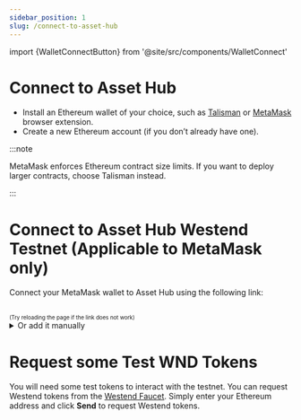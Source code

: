 ```yaml
---
sidebar_position: 1
slug: /connect-to-asset-hub
---
```


import {WalletConnectButton} from '@site/src/components/WalletConnect'

# Connect to Asset Hub

- Install an Ethereum wallet of your choice, such as [Talisman] or [MetaMask] browser extension.
- Create a new Ethereum account (if you don’t already have one).

:::note

MetaMask enforces Ethereum contract size limits. If you want to deploy larger contracts, choose Talisman instead.

:::

# Connect to Asset Hub Westend Testnet (Applicable to MetaMask only)

Connect your MetaMask wallet to Asset Hub using the following link:

<WalletConnectButton />
<br /><sub><sup>(Try reloading the page if the link does not work)</sup></sub>

<details>
<summary>Or add it manually</summary>
- Network name: Asset-Hub Westend Testnet
- RPC URL URL: `https://westend-asset-hub-eth-rpc.polkadot.io`
- Chain ID: `420420421`
- Currency Symbol: `WND`
- Block Explorer URL: `https://blockscout-asset-hub.parity-chains-scw.parity.io`

For MetaMask see this guide for [manually adding a custom network][add-network] using the settings provided above.

</details>

# Request some Test WND Tokens

You will need some test tokens to interact with the testnet.
You can request Westend tokens from the [Westend Faucet](https://faucet.polkadot.io/westend?parachain=1000).
Simply enter your Ethereum address and click **Send** to request Westend tokens.

[add-network]: https://support.metamask.io/networks-and-sidechains/managing-networks/how-to-add-a-custom-network-rpc/#adding-a-network-manually
[MetaMask]: https://support.metamask.io/getting-started/getting-started-with-metamask/#how-to-install-metamask
[Talisman]: https://talisman.xyz/download
